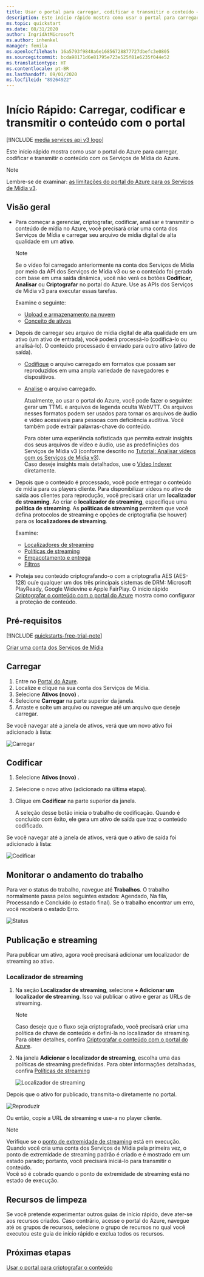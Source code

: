 ```yaml
---
title: Usar o portal para carregar, codificar e transmitir o conteúdo – Azure
description: Este início rápido mostra como usar o portal para carregar, codificar e transmitir o conteúdo com os Serviços de Mídia do Azure.
ms.topic: quickstart
ms.date: 08/31/2020
author: IngridAtMicrosoft
ms.author: inhenkel
manager: femila
ms.openlocfilehash: 16a5793f9848a6e16856728877727dbefc3e0805
ms.sourcegitcommit: bcda98171d6e81795e723e525f81e6235f044e52
ms.translationtype: HT
ms.contentlocale: pt-BR
ms.lasthandoff: 09/01/2020
ms.locfileid: "89264922"
---
```

# <a name="quickstart-upload-encode-and-stream-content-with-portal"></a>Início Rápido: Carregar, codificar e transmitir o conteúdo com o portal

[!INCLUDE [media services api v3 logo](./includes/v3-hr.md)]

Este início rápido mostra como usar o portal do Azure para carregar, codificar e transmitir o conteúdo com os Serviços de Mídia do Azure.

> [!NOTE]
> Lembre-se de examinar: [as limitações do portal do Azure para os Serviços de Mídia v3](frequently-asked-questions.md#what-are-the-azure-portal-limitations-for-media-services-v3).
  
## <a name="overview"></a>Visão geral

* Para começar a gerenciar, criptografar, codificar, analisar e transmitir o conteúdo de mídia no Azure, você precisará criar uma conta dos Serviços de Mídia e carregar seu arquivo de mídia digital de alta qualidade em um **ativo**. 
    
    > [!NOTE]
    > Se o vídeo foi carregado anteriormente na conta dos Serviços de Mídia por meio da API dos Serviços de Mídia v3 ou se o conteúdo foi gerado com base em uma saída dinâmica, você não verá os botões **Codificar**, **Analisar** ou **Criptografar** no portal do Azure. Use as APIs dos Serviços de Mídia v3 para executar essas tarefas.

    Examine o seguinte: 

  * [Upload e armazenamento na nuvem](storage-account-concept.md)
  * [Conceito de ativos](assets-concept.md)
* Depois de carregar seu arquivo de mídia digital de alta qualidade em um ativo (um ativo de entrada), você poderá processá-lo (codificá-lo ou analisá-lo). O conteúdo processado é enviado para outro ativo (ativo de saída). 
    * [Codifique](encoding-concept.md) o arquivo carregado em formatos que possam ser reproduzidos em uma ampla variedade de navegadores e dispositivos.
    * [Analise](analyzing-video-audio-files-concept.md) o arquivo carregado. 

        Atualmente, ao usar o portal do Azure, você pode fazer o seguinte: gerar um TTML e arquivos de legenda oculta WebVTT. Os arquivos nesses formatos podem ser usados para tornar os arquivos de áudio e vídeo acessíveis para pessoas com deficiência auditiva. Você também pode extrair palavras-chave do conteúdo.

        Para obter uma experiência sofisticada que permita extrair insights dos seus arquivos de vídeo e áudio, use as predefinições dos Serviços de Mídia v3 (conforme descrito no [Tutorial: Analisar vídeos com os Serviços de Mídia v3](analyze-videos-tutorial-with-api.md)). <br/>Caso deseje insights mais detalhados, use o [Video Indexer](../video-indexer/index.yml) diretamente.    
* Depois que o conteúdo é processado, você pode entregar o conteúdo de mídia para os players cliente. Para disponibilizar vídeos no ativo de saída aos clientes para reprodução, você precisará criar um **localizador de streaming**. Ao criar o **localizador de streaming**, especifique uma **política de streaming**. As **políticas de streaming** permitem que você defina protocolos de streaming e opções de criptografia (se houver) para os **localizadores de streaming**.
    
    Examine:

    * [Localizadores de streaming](streaming-locators-concept.md)
    * [Políticas de streaming](streaming-policy-concept.md)
    * [Empacotamento e entrega](dynamic-packaging-overview.md)
    * [Filtros](filters-concept.md)
* Proteja seu conteúdo criptografando-o com a criptografia AES (AES-128) ou/e qualquer um dos três principais sistemas de DRM: Microsoft PlayReady, Google Widevine e Apple FairPlay. O início rápido [Criptografar o conteúdo com o portal do Azure](encrypt-content-quickstart.md) mostra como configurar a proteção de conteúdo.
        
## <a name="prerequisites"></a>Pré-requisitos

[!INCLUDE [quickstarts-free-trial-note](../../../includes/quickstarts-free-trial-note.md)]

[Criar uma conta dos Serviços de Mídia](create-account-howto.md#use-the-azure-portal)

## <a name="upload"></a>Carregar

1. Entre no [Portal do Azure](https://portal.azure.com/).
1. Localize e clique na sua conta dos Serviços de Mídia.
1. Selecione **Ativos (novo)** .
1. Selecione **Carregar** na parte superior da janela. 
1. Arraste e solte um arquivo ou navegue até um arquivo que deseje carregar.

Se você navegar até a janela de ativos, verá que um novo ativo foi adicionado à lista:

![Carregar](./media/manage-assets-quickstart/upload.png)

## <a name="encode"></a>Codificar

1. Selecione **Ativos (novo)** .
1. Selecione o novo ativo (adicionado na última etapa).
1. Clique em **Codificar** na parte superior da janela.

    A seleção desse botão inicia o trabalho de codificação. Quando é concluído com êxito, ele gera um ativo de saída que traz o conteúdo codificado.

Se você navegar até a janela de ativos, verá que o ativo de saída foi adicionado à lista:

![Codificar](./media/manage-assets-quickstart/encode.png)

## <a name="monitor-the-job-progress"></a>Monitorar o andamento do trabalho

Para ver o status do trabalho, navegue até **Trabalhos**. O trabalho normalmente passa pelos seguintes estados: Agendado, Na fila, Processando e Concluído (o estado final). Se o trabalho encontrar um erro, você receberá o estado Erro.

![Status](./media/manage-assets-quickstart/job-status.png)

## <a name="publish-and-stream"></a>Publicação e streaming

Para publicar um ativo, agora você precisará adicionar um localizador de streaming ao ativo.

### <a name="streaming-locator"></a>Localizador de streaming 

1. Na seção **Localizador de streaming**, selecione **+ Adicionar um localizador de streaming**.
    Isso vai publicar o ativo e gerar as URLs de streaming.

    > [!NOTE]
    > Caso deseje que o fluxo seja criptografado, você precisará criar uma política de chave de conteúdo e defini-la no localizador de streaming. Para obter detalhes, confira [Criptografar o conteúdo com o portal do Azure](encrypt-content-quickstart.md).
1. Na janela **Adicionar o localizador de streaming**, escolha uma das políticas de streaming predefinidas. Para obter informações detalhadas, confira [Políticas de streaming](streaming-policy-concept.md)

    ![Localizador de streaming](./media/manage-assets-quickstart/streaming-locator.png)

Depois que o ativo for publicado, transmita-o diretamente no portal. 

![Reproduzir](./media/manage-assets-quickstart/publish.png)

Ou então, copie a URL de streaming e use-a no player cliente.

> [!NOTE]
> Verifique se o [ponto de extremidade de streaming](streaming-endpoint-concept.md) está em execução. Quando você cria uma conta dos Serviços de Mídia pela primeira vez, o ponto de extremidade de streaming padrão é criado e é mostrado em um estado parado; portanto, você precisará iniciá-lo para transmitir o conteúdo.<br/>Você só é cobrado quando o ponto de extremidade de streaming está no estado de execução.

## <a name="cleanup-resources"></a>Recursos de limpeza

Se você pretende experimentar outros guias de início rápido, deve ater-se aos recursos criados. Caso contrário, acesse o portal do Azure, navegue até os grupos de recursos, selecione o grupo de recursos no qual você executou este guia de início rápido e exclua todos os recursos.

## <a name="next-steps"></a>Próximas etapas

[Usar o portal para criptografar o conteúdo](encrypt-content-quickstart.md)

